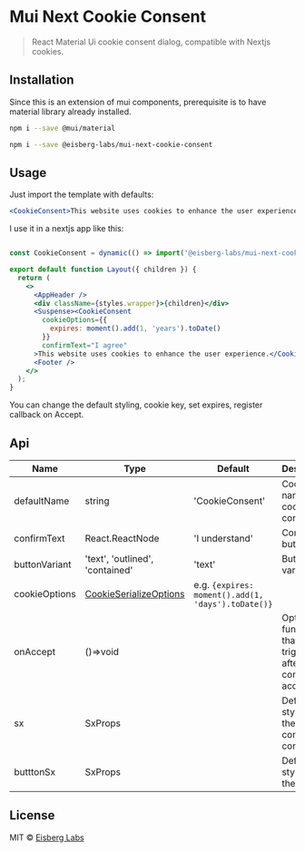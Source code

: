 # Mui Next Cookie Consent

> React Material Ui cookie consent dialog, compatible with Nextjs cookies.

## Installation

Since this is an extension of mui components, prerequisite is to have material library already installed.

```bash
npm i --save @mui/material
```

```bash
npm i --save @eisberg-labs/mui-next-cookie-consent
```

## Usage
Just import the template with defaults:  

```jsx
<CookieConsent>This website uses cookies to enhance the user experience.</CookieConsent>
```

I use it in a nextjs app like this:  

```jsx

const CookieConsent = dynamic(() => import('@eisberg-labs/mui-next-cookie-consent'), {suspense: true});

export default function Layout({ children }) {
  return (
    <>
      <AppHeader />
      <div className={styles.wrapper}>{children}</div>
      <Suspense><CookieConsent
        cookieOptions={{
          expires: moment().add(1, 'years').toDate()
        }}
        confirmText="I agree"
      >This website uses cookies to enhance the user experience.</CookieConsent></Suspense>
      <Footer />
    </>
  );
}

```
You can change the default styling, cookie key, set expires, register callback on Accept.

## Api

| Name          | Type                            | Default                                            | Description                                   |
|---------------|---------------------------------|----------------------------------------------------|-----------------------------------------------|
| defaultName   | string                          | 'CookieConsent'                                    | Cookie key name for cookie consent            |
| confirmText   | React.ReactNode                 | 'I understand'                                     | Confirm button text                           |
| buttonVariant | 'text', 'outlined', 'contained' | 'text'                                             | Button variant                                |
| cookieOptions | [CookieSerializeOptions](https://github.com/DefinitelyTyped/DefinitelyTyped/blob/master/types/cookie/index.d.ts)      | e.g. `{expires: moment().add(1, 'days').toDate()}` |                                               |
| onAccept      | ()=>void                        |                                                    | Optional function that triggers after cookie consent accepted. |
| sx            | SxProps<Theme>                  |                                                    | Define styling of the cookie consent container                                              |
| butttonSx     | SxProps<Theme>                  |                                                    | Define styling of the button.                                              |


## License

MIT © [Eisberg Labs](http://www.eisberg-labs.com)
